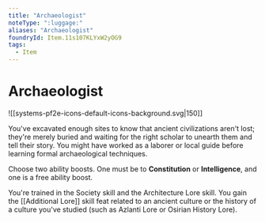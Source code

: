 ```yaml
---
title: "Archaeologist"
noteType: ":luggage:"
aliases: "Archaeologist"
foundryId: Item.11s107KLYxW2yOG9
tags:
  - Item
---
```


# Archaeologist
![[systems-pf2e-icons-default-icons-background.svg|150]]

You've excavated enough sites to know that ancient civilizations aren't lost; they're merely buried and waiting for the right scholar to unearth them and tell their story. You might have worked as a laborer or local guide before learning formal archaeological techniques.

Choose two ability boosts. One must be to **Constitution** or **Intelligence**, and one is a free ability boost.

You're trained in the Society skill and the Architecture Lore skill. You gain the [[Additional Lore]] skill feat related to an ancient culture or the history of a culture you've studied (such as Azlanti Lore or Osirian History Lore).
